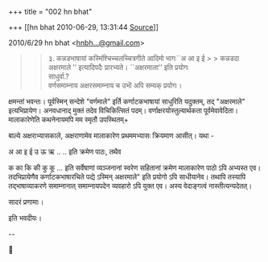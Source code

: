 +++
title = "002 hn bhat"

+++
[[hn bhat	2010-06-29, 13:31:44 [Source](https://groups.google.com/g/bvparishat/c/d95ZIjsC0aM)]]



  
  

2010/6/29 hn bhat \<[hnbh...@gmail.com]()\>

  

> 
> > 
> > >   
> > ३. कन्नडभाषायां कस्मिंश्चिच्चलच्चित्रगीते आदिमो भागः\`\`अ आ इ ई > > कन्नडदा  
> > अक्षरमाले ’’ इत्यादिपदैः प्रारभ्यते। \`\`अक्षरमाला’’ इति प्रयोगः  
> > साधुर्वा.?  
> > वर्णसमाम्नाय अक्षरसमाम्नाय च उभॊ अपि सम्यक् प्रयोगः।  
> >   
> > 
> >   
> > 
> > 
> > 

  

क्षमन्तां भवन्तः। पूर्वस्मिन् सन्देशे "वर्णमाले" इर्ति कर्णाटकभाषायां साधुरिति यदुक्तम्, तद् "अक्षरमाले" इत्यभिप्रायेण। अनवधानाद् मुक्तं तदेव विचिकित्सितं पदम्। वर्णाक्षरयोस्तुल्यार्थकता पूर्वमेवावेदिता। मालाकारेणेति कथनेनायमपि मम स्मृतौ उपस्थितम्+

  

बाल्ये अक्षराभ्यासकाले, अक्षराणामेव मालाकारेण प्रथममभ्यासः क्रियमाण आसीत्। यथा -

  

अ आ इ ई उ ऊ ऋ .. .. इति क्रमेण पाठः, तथैव

क का कि की कु कू ... इति सर्वेषाणां व्यञ्जनानां स्वरेण सहितानां क्रमेण मालाकारेण पाठो ऽपि अभ्यस्त एव। तदभिप्रायेणैव कर्णाटकभाषारचिते पद्ये ऽस्मिन् अक्षरमाले" इति प्रयोगो ऽपि साधीयानेव। तथापि तस्यापि तद्भाषाव्याकरणे समाम्नानात् समाम्नायपदेन व्यवहारो ऽपि युक्त एव। अस्य वेदाङ्गत्वं नास्तीत्यन्यदेतत्।

  

सादरं प्रणामाः।

  

इति भवदीयः।

  

--



